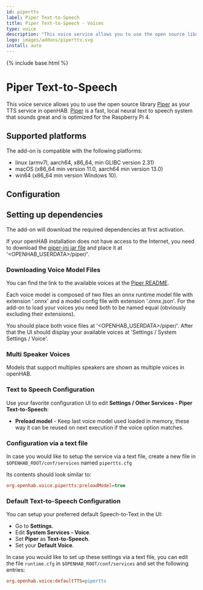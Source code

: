 ```yaml
---
id: pipertts
label: Piper Text-to-Speech
title: Piper Text-to-Speech - Voices
type: voice
description: "This voice service allows you to use the open source library [Piper](https://github.com/rhasspy/piper) as your TTS service in openHAB."
logo: images/addons/pipertts.svg
install: auto
---
```


<!-- Attention authors: Do not edit directly. Please add your changes to the appropriate source repository -->

{% include base.html %}

# Piper Text-to-Speech

<AddonLogo />

This voice service allows you to use the open source library [Piper](https://github.com/rhasspy/piper) as your TTS service in openHAB.
[Piper](https://github.com/rhasspy/piper) is a fast, local neural text to speech system that sounds great and is optimized for the Raspberry Pi 4.

## Supported platforms

The add-on is compatible with the following platforms:

- linux (armv7l, aarch64, x86_64, min GLIBC version 2.31)
- macOS (x86_64 min version 11.0, aarch64 min version 13.0)
- win64 (x86_64 min version Windows 10).

## Configuration

## Setting up dependencies

The add-on will download the required dependencies at first activation.

If your openHAB installation does not have access to the Internet, you need to download the [piper-jni jar file](https://repo1.maven.org/maven2/io/github/givimad/piper-jni/1.2.0-c0670df/piper-jni-1.2.0-c0670df.jar) and place it at '<OPENHAB_USERDATA>/piper/'.

### Downloading Voice Model Files

You can find the link to the available voices at the [Piper README](https://github.com/rhasspy/piper).

Each voice model is composed of two files an onnx runtime model file with extension '.onnx' and a model config file with extension '.onnx.json'.
For the add-on to load your voices you need both to be named equal (obviously excluding their extensions).

You should place both voice files at '<OPENHAB_USERDATA>/piper/'.
After that the UI should display your available voices at 'Settings / System Settings / Voice'.

### Multi Speaker Voices

Models that support multiples speakers are shown as multiple voices in openHAB.

### Text to Speech Configuration

Use your favorite configuration UI to edit **Settings / Other Services - Piper Text-to-Speech**:

- **Preload model** - Keep last voice model used loaded in memory, these way it can be reused on next execution if the voice option matches.

### Configuration via a text file

In case you would like to setup the service via a text file, create a new file in `$OPENHAB_ROOT/conf/services` named `pipertts.cfg`

Its contents should look similar to:

```ini
org.openhab.voice.pipertts:preloadModel=true
```

### Default Text-to-Speech Configuration

You can setup your preferred default Speech-to-Text in the UI:

- Go to **Settings**.
- Edit **System Services - Voice**.
- Set **Piper** as **Text-to-Speech**.
- Set your **Default Voice**.

In case you would like to set up these settings via a text file, you can edit the file `runtime.cfg` in `$OPENHAB_ROOT/conf/services` and set the following entries:

```ini
org.openhab.voice:defaultTTS=pipertts
```
